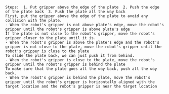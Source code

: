 
    Steps:  1. Put gripper above the edge of the plate  2. Push the edge of the plate back  3. Push the plate all the way back
    First, put the gripper above the edge of the plate to avoid any collision with the plate.
    - When the robot's gripper is not above plate's edge, move the robot's gripper until the robot's gripper is above plate's edge
    If the plate is not close to the robot's gripper, move the robot's gripper closer to the plate until it is.
    - When the robot's gripper is above the plate's edge and the robot's gripper is not close to the plate, move the robot's gripper until the robot's gripper is close to the plate
    To slide the plate back, we can just push it from behind.
    - When the robot's gripper is close to the plate, move the robot's gripper until the robot's gripper is behind the plate
    To make sure that the plate goes all the way back, push all the way back.
    - When the robot's gripper is behind the plate, move the robot's gripper until the robot's gripper is horizontally aligned with the target location and the robot's gripper is near the target location